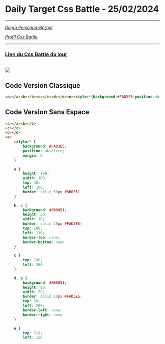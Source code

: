 # Daily Target Css Battle - 25/02/2024

<hr>

[<em>Diego Penicaud-Bernal</em>](https://github.com/Diego-PB)

[<em>Profil Css Battle</em>](https://cssbattle.dev/player/diegopb)

<hr>

### [Lien du Css Battle du jour](https://cssbattle.dev/play/r0d4Cs5691ibmq1UbnTC)

<br>
<img src="https://firebasestorage.googleapis.com/v0/b/cssbattleapp.appspot.com/o/user%2Fummd3POvEDfFyeFvVdOMG3OOrwE2%2Ftargets%2Ftarget_pYkKXWC.png?alt=media">

## Code Version Classique

```html
<a></a><b></b><c></c><d></d><e><style>*{background:#FAD3E5;position:absolute;margin:0}a{height:100;width:100;top:50;left:100;border:solid 50px #8B0051}b,c{background:#8B0051;height:50;width:10;border:solid 10px #FAD3E5;top:100;left:110;border-top:none;border-bottom:none}c{top:150;left:260}d,e{background:#8B0051;height:10;width:50;border:solid 10px #FAD3E5;top:60;left:200;border-left:none;border-right:none}e{top:210;left:150
```

## Code Version Sans Espace

```html
<a></a><b></b>
<c></c>
<d></d>
<e>
    <style>* {
        background: #FAD3E5;
        position: absolute;
        margin: 0
    }

    a {
        height: 100;
        width: 100;
        top: 50;
        left: 100;
        border: solid 50px #8B0051
    }

    b, c {
        background: #8B0051;
        height: 50;
        width: 10;
        border: solid 10px #FAD3E5;
        top: 100;
        left: 110;
        border-top: none;
        border-bottom: none
    }

    c {
        top: 150;
        left: 260
    }

    d, e {
        background: #8B0051;
        height: 10;
        width: 50;
        border: solid 10px #FAD3E5;
        top: 60;
        left: 200;
        border-left: none;
        border-right: none
    }

    e {
        top: 210;
        left: 150
```